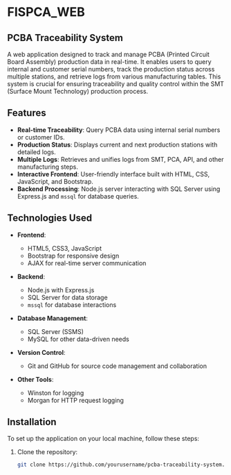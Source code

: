 # FISPCA_WEB
## PCBA Traceability System

A web application designed to track and manage PCBA (Printed Circuit Board Assembly) production data in real-time. It enables users to query internal and customer serial numbers, track the production status across multiple stations, and retrieve logs from various manufacturing tables. This system is crucial for ensuring traceability and quality control within the SMT (Surface Mount Technology) production process.

## Features

- **Real-time Traceability**: Query PCBA data using internal serial numbers or customer IDs.
- **Production Status**: Displays current and next production stations with detailed logs.
- **Multiple Logs**: Retrieves and unifies logs from SMT, PCA, API, and other manufacturing steps.
- **Interactive Frontend**: User-friendly interface built with HTML, CSS, JavaScript, and Bootstrap.
- **Backend Processing**: Node.js server interacting with SQL Server using Express.js and `mssql` for database queries.

## Technologies Used

- **Frontend**:
  - HTML5, CSS3, JavaScript
  - Bootstrap for responsive design
  - AJAX for real-time server communication

- **Backend**:
  - Node.js with Express.js
  - SQL Server for data storage
  - `mssql` for database interactions

- **Database Management**:
  - SQL Server (SSMS)
  - MySQL for other data-driven needs

- **Version Control**:
  - Git and GitHub for source code management and collaboration

- **Other Tools**:
  - Winston for logging
  - Morgan for HTTP request logging

## Installation

To set up the application on your local machine, follow these steps:

1. Clone the repository:
   ```bash
   git clone https://github.com/yourusername/pcba-traceability-system.git
